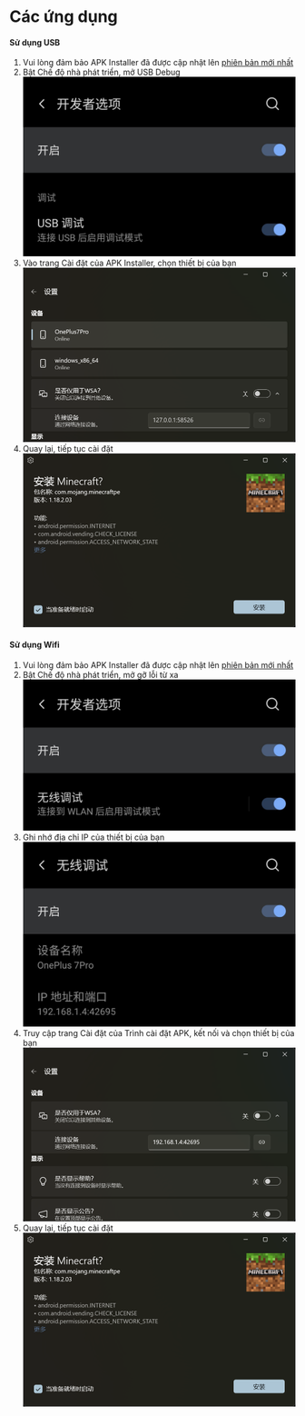 # Các ứng dụng
#### Sử dụng USB
1. Vui lòng đảm bảo APK Installer đã được cập nhật lên [phiên bản mới nhất](https://www.microsoft.com/store/productId/9P2JFQ43FPPG "APK Installer")
2. Bật Chế độ nhà phát triển, mở USB Debug![Chế độ Nhà Phát Triển apk](https://raw.githubusercontent.com/Paving-Base/APK-Installer/screenshots/Documents/Tutorials/How%20To%20Connect%20Device/Images/Screenshot_20221002-172252.jpg)
3. Vào trang Cài đặt của APK Installer, chọn thiết bị của bạn![Trang Cài đặt](https://raw.githubusercontent.com/Paving-Base/APK-Installer/screenshots/Documents/Tutorials/How%20To%20Connect%20Device/Images/Snipaste_2022-10-02_17-37-30.png)
4. Quay lại, tiếp tục cài đặt![Tiếp tục Cài đặt ok](https://raw.githubusercontent.com/Paving-Base/APK-Installer/screenshots/Documents/Tutorials/How%20To%20Connect%20Device/Images/Snipaste_2022-10-02_17-34-04.png)
#### Sử dụng Wifi
1. Vui lòng đảm bảo APK Installer đã được cập nhật lên [phiên bản mới nhất](https://www.microsoft.com/store/productId/9P2JFQ43FPPG "APK Installer")
2. Bật Chế độ nhà phát triển, mở gỡ lỗi từ xa![Chế độ Nhà Phát Triển apk](https://raw.githubusercontent.com/Paving-Base/APK-Installer/screenshots/Documents/Tutorials/How%20To%20Connect%20Device/Images/Screenshot_20221002-174001.jpg)
3. Ghi nhớ địa chỉ IP của thiết bị của bạn![Địa chỉ IP](https://raw.githubusercontent.com/Paving-Base/APK-Installer/screenshots/Documents/Tutorials/How%20To%20Connect%20Device/Images/Screenshot_20221002-174200.jpg)
3. Truy cập trang Cài đặt của Trình cài đặt APK, kết nối và chọn thiết bị của bạn![Trang Cài đặt](https://raw.githubusercontent.com/Paving-Base/APK-Installer/screenshots/Documents/Tutorials/How%20To%20Connect%20Device/Images/Snipaste_2022-10-02_17-46-28.png)
4. Quay lại, tiếp tục cài đặt![Tiếp tục Cài đặt ok](https://raw.githubusercontent.com/Paving-Base/APK-Installer/screenshots/Documents/Tutorials/How%20To%20Connect%20Device/Images/Snipaste_2022-10-02_17-34-04.png)
